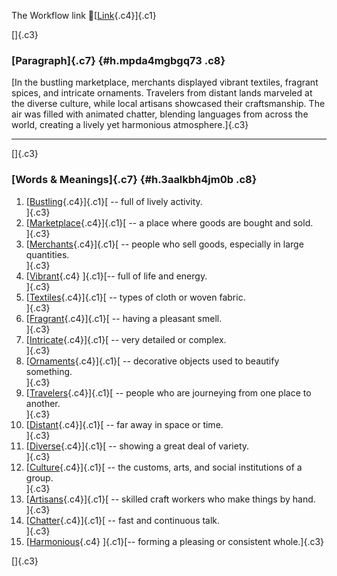 The Workflow link
👏[[Link](https://www.google.com/url?q=http://www.google.com&sa=D&source=editors&ust=1756633351840439&usg=AOvVaw3tAOfkcoIHu9bOslFnDihO){.c4}]{.c1}

[]{.c3}

### [Paragraph]{.c7} {#h.mpda4mgbgq73 .c8}

[In the bustling marketplace, merchants displayed vibrant textiles,
fragrant spices, and intricate ornaments. Travelers from distant lands
marveled at the diverse culture, while local artisans showcased their
craftsmanship. The air was filled with animated chatter, blending
languages from across the world, creating a lively yet harmonious
atmosphere.]{.c3}

------------------------------------------------------------------------

[]{.c3}

### [Words & Meanings]{.c7} {#h.3aalkbh4jm0b .c8}

1.  [[Bustling](https://www.google.com/url?q=http://www.google.com&sa=D&source=editors&ust=1756633351842119&usg=AOvVaw2lqionYW9WnD170DB0wgLp){.c4}]{.c1}[ --
    full of lively activity.\
    ]{.c3}
2.  [[Marketplace](https://www.google.com/url?q=http://www.google.com&sa=D&source=editors&ust=1756633351842426&usg=AOvVaw2mTrQI31DNg5Ji6qMUU2qB){.c4}]{.c1}[ --
    a place where goods are bought and sold.\
    ]{.c3}
3.  [[Merchants](https://www.google.com/url?q=http://www.google.com&sa=D&source=editors&ust=1756633351842706&usg=AOvVaw3wORqgNjvIy_kpXZ5MwdMg){.c4}]{.c1}[ --
    people who sell goods, especially in large quantities.\
    ]{.c3}
4.  [[Vibrant](https://www.google.com/url?q=http://www.google.com&sa=D&source=editors&ust=1756633351843023&usg=AOvVaw3ORugpoClhN24IXRRpGQaF){.c4}
    ]{.c1}[-- full of life and energy.\
    ]{.c3}
5.  [[Textiles](https://www.google.com/url?q=http://www.google.com&sa=D&source=editors&ust=1756633351843360&usg=AOvVaw2maNab9kXFhKTAwATkNwMZ){.c4}]{.c1}[ --
    types of cloth or woven fabric.\
    ]{.c3}
6.  [[Fragrant](https://www.google.com/url?q=http://www.google.com&sa=D&source=editors&ust=1756633351843657&usg=AOvVaw2ebGkbWpRKIIgVNnUbyD7n){.c4}]{.c1}[ --
    having a pleasant smell.\
    ]{.c3}
7.  [[Intricate](https://www.google.com/url?q=http://www.google.com&sa=D&source=editors&ust=1756633351843964&usg=AOvVaw3o4nomvKbjkXoST3glyh1T){.c4}]{.c1}[ --
    very detailed or complex.\
    ]{.c3}
8.  [[Ornaments](https://www.google.com/url?q=http://www.google.com&sa=D&source=editors&ust=1756633351844243&usg=AOvVaw3bs8Qg-LWQcyH1LafaCGgr){.c4}]{.c1}[ --
    decorative objects used to beautify something.\
    ]{.c3}
9.  [[Travelers](https://www.google.com/url?q=http://www.google.com&sa=D&source=editors&ust=1756633351844652&usg=AOvVaw3Q2dP8LvYFeVP1cq2S5SAX){.c4}]{.c1}[ --
    people who are journeying from one place to another.\
    ]{.c3}
10. [[Distant](https://www.google.com/url?q=http://www.google.com&sa=D&source=editors&ust=1756633351844908&usg=AOvVaw1robFnkrOB8bBgnfG7RnEQ){.c4}]{.c1}[ --
    far away in space or time.\
    ]{.c3}
11. [[Diverse](https://www.google.com/url?q=http://www.google.com&sa=D&source=editors&ust=1756633351845099&usg=AOvVaw3gIVgWLMfT_YiifEQQhnyk){.c4}]{.c1}[ --
    showing a great deal of variety.\
    ]{.c3}
12. [[Culture](https://www.google.com/url?q=http://www.google.com&sa=D&source=editors&ust=1756633351845276&usg=AOvVaw2P1BuMRm_rafbr4s0Zxbuf){.c4}]{.c1}[ --
    the customs, arts, and social institutions of a group.\
    ]{.c3}
13. [[Artisans](https://www.google.com/url?q=http://www.google.com&sa=D&source=editors&ust=1756633351845509&usg=AOvVaw2MWmvSqQWBh7E8gm7Rf_i9){.c4}]{.c1}[ --
    skilled craft workers who make things by hand.\
    ]{.c3}
14. [[Chatter](https://www.google.com/url?q=http://www.google.com&sa=D&source=editors&ust=1756633351845788&usg=AOvVaw3kK-JlxVww4jnH7OGPgh0u){.c4}]{.c1}[ --
    fast and continuous talk.\
    ]{.c3}
15. [[Harmonious](https://www.google.com/url?q=http://www.google.com&sa=D&source=editors&ust=1756633351846005&usg=AOvVaw2XfADdeEcfybCxoxBWCgds){.c4}
    ]{.c1}[-- forming a pleasing or consistent whole.]{.c3}

[]{.c3}
